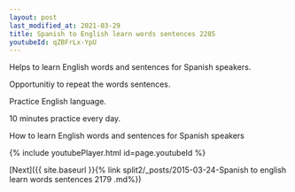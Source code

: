 ```yaml
---
layout: post
last_modified_at: 2021-03-29
title: Spanish to English learn words sentences 2285 
youtubeId: qZBFrLx-YpU
---
```

 
 
Helps to learn English words and sentences for Spanish speakers.

Opportunitiy to repeat the words sentences. 

Practice English language. 
 
10 minutes practice every day. 
 
How to learn English words and sentences for Spanish speakers 
 
{% include youtubePlayer.html id=page.youtubeId %}
 
 
[Next]({{ site.baseurl }}{% link  split2/_posts/2015-03-24-Spanish to english learn words sentences 2179 .md%})
 
